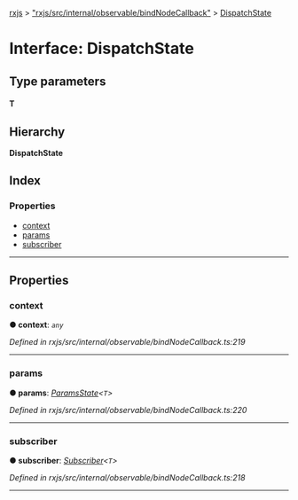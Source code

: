 [rxjs](../README.md) > ["rxjs/src/internal/observable/bindNodeCallback"](../modules/_rxjs_src_internal_observable_bindnodecallback_.md) > [DispatchState](../interfaces/_rxjs_src_internal_observable_bindnodecallback_.dispatchstate.md)

# Interface: DispatchState

## Type parameters
#### T 
## Hierarchy

**DispatchState**

## Index

### Properties

* [context](_rxjs_src_internal_observable_bindnodecallback_.dispatchstate.md#context)
* [params](_rxjs_src_internal_observable_bindnodecallback_.dispatchstate.md#params)
* [subscriber](_rxjs_src_internal_observable_bindnodecallback_.dispatchstate.md#subscriber)

---

## Properties

<a id="context"></a>

###  context

**● context**: *`any`*

*Defined in rxjs/src/internal/observable/bindNodeCallback.ts:219*

___
<a id="params"></a>

###  params

**● params**: *[ParamsState](_rxjs_src_internal_observable_bindnodecallback_.paramsstate.md)<`T`>*

*Defined in rxjs/src/internal/observable/bindNodeCallback.ts:220*

___
<a id="subscriber"></a>

###  subscriber

**● subscriber**: *[Subscriber](../classes/_rxjs_src_internal_subscriber_.subscriber.md)<`T`>*

*Defined in rxjs/src/internal/observable/bindNodeCallback.ts:218*

___

